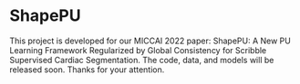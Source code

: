 # ShapePU
This project is developed for our MICCAI 2022 paper: ShapePU: A New PU Learning Framework  Regularized by Global Consistency for Scribble Supervised Cardiac Segmentation. The code, data, and models will be released soon. Thanks for your attention.
